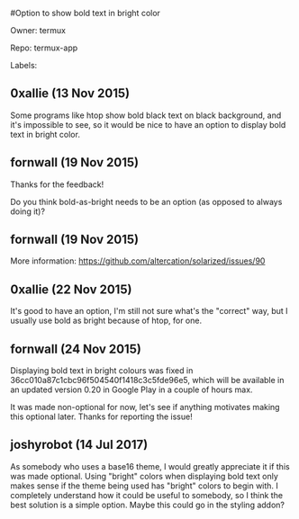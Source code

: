 #Option to show bold text in bright color

Owner: termux

Repo: termux-app

Labels: 

## 0xallie (13 Nov 2015)

Some programs like htop show bold black text on black background, and it's impossible to see, so it would be nice to have an option to display bold text in bright color.


## fornwall (19 Nov 2015)

Thanks for the feedback!

Do you think bold-as-bright needs to be an option (as opposed to always doing it)?


## fornwall (19 Nov 2015)

More information: https://github.com/altercation/solarized/issues/90


## 0xallie (22 Nov 2015)

It's good to have an option, I'm still not sure what's the "correct" way, but I usually use bold as bright because of htop, for one.


## fornwall (24 Nov 2015)

Displaying bold text in bright colours was fixed in 36cc010a87c1cbc96f504540f1418c3c5fde96e5, which will be available in an updated version 0.20 in Google Play in a couple of hours max.

It was made non-optional for now, let's see if anything motivates making this optional later. Thanks for reporting the issue!


## joshyrobot (14 Jul 2017)

As somebody who uses a base16 theme, I would greatly appreciate it if this was made optional. Using "bright" colors when displaying bold text only makes sense if the theme being used has "bright" colors to begin with. I completely understand how it could be useful to somebody, so I think the best solution is a simple option. Maybe this could go in the styling addon?

